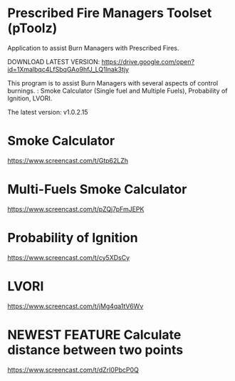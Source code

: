 # Prescribed Fire Managers Toolset (pToolz)
Application to assist Burn Managers with Prescribed Fires.

DOWNLOAD LATEST VERSION: https://drive.google.com/open?id=1Xmalbqc4LfSbqGAo9hfJ_LQ1lnak3tjy

This program is to assist Burn Managers with several aspects of control burnings.  :  Smoke Calculator (Single fuel and Multiple Fuels), Probability of Ignition, LVORI.

The latest version:  v1.0.2.15

# Smoke Calculator
https://www.screencast.com/t/Gtp62LZh

# Multi-Fuels Smoke Calculator
https://www.screencast.com/t/pZQj7pFmJEPK

# Probability of Ignition
https://www.screencast.com/t/cy5XDsCy

# LVORI
https://www.screencast.com/t/jMg4qa1tV6Wv

# **NEWEST FEATURE**  Calculate distance between two points
https://www.screencast.com/t/dZrI0PbcP0Q

